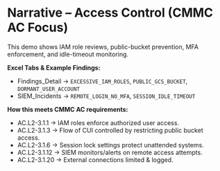 # Narrative – Access Control (CMMC AC Focus)

This demo shows IAM role reviews, public-bucket prevention, MFA enforcement, and idle-timeout monitoring.

**Excel Tabs & Example Findings:**

- Findings_Detail → `EXCESSIVE_IAM_ROLES`, `PUBLIC_GCS_BUCKET`, `DORMANT_USER_ACCOUNT`  
- SIEM_Incidents → `REMOTE_LOGIN_NO_MFA`, `SESSION_IDLE_TIMEOUT`  

**How this meets CMMC AC requirements:**  

- AC.L2-3.1.1 → IAM roles enforce authorized user access.  
- AC.L2-3.1.3 → Flow of CUI controlled by restricting public bucket access.  
- AC.L2-3.1.6 → Session lock settings protect unattended systems.  
- AC.L2-3.1.12 → SIEM monitors/alerts on remote access attempts.  
- AC.L2-3.1.20 → External connections limited & logged.  
